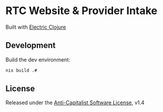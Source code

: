 # RTC Website & Provider Intake

Built with [Electric Clojure](https://github.com/hyperfiddle/electric)

## Development

Build the dev environment:

```sh
nix build .#
```

## License

Released under the [Anti-Capitalist Software License](https://anticapitalist.software/), v1.4
